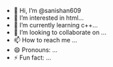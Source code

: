 - 👋 Hi, I’m @sanishan609
- 👀 I’m interested in html...
- 🌱 I’m currently learning c++...
- 💞️ I’m looking to collaborate on ...
- 📫 How to reach me ...
- 😄 Pronouns: ...
- ⚡ Fun fact: ...

<!---
sanishan609/sanishan609 is a ✨ special ✨ repository because its `README.md` (this file) appears on your GitHub profile.
You can click the Preview link to take a look at your changes.
--->
